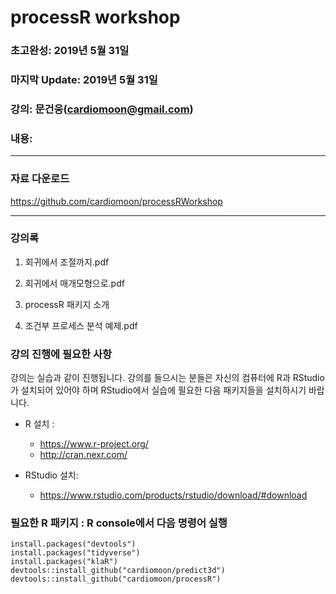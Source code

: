 # processR workshop

### 초고완성: 2019년 5월 31일

### 마지막 Update: 2019년 5월 31일 

### 강의: 문건웅(cardiomoon@gmail.com) 

### 내용: 

---

### 자료 다운로드

https://github.com/cardiomoon/processRWorkshop
 

---

### 강의록

1. 회귀에서 조절까지.pdf

2. 회귀에서 매개모형으로.pdf

3. processR 패키지 소개

4. 조건부 프로세스 분석 예제.pdf


### 강의 진행에 필요한 사항

강의는 실습과 같이 진행됩니다. 강의를 들으시는 분들은 자신의 컴퓨터에 R과 RStudio가 설치되어 있어야 하며 RStudio에서 실습에 필요한 다음 패키지들을 설치하시기 바랍니다.

- R 설치 :  
    - https://www.r-project.org/
    - http://cran.nexr.com/
    

- RStudio 설치: 
    - https://www.rstudio.com/products/rstudio/download/#download

### 필요한 R 패키지 : R console에서 다음 명령어 실행

```
install.packages("devtools")
install.packages("tidyverse")
install.packages("klaR")
devtools::install_github("cardiomoon/predict3d")
devtools::install_github("cardiomoon/processR")

```